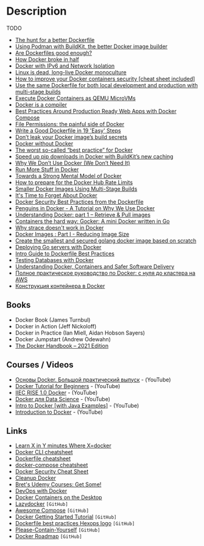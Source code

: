 # Description

TODO


- [The hunt for a better Dockerfile](https://matduggan.com/the-hunt-for-a-better-dockerfile/)
- [Using Podman with BuildKit, the better Docker image builder](https://pythonspeed.com/articles/podman-buildkit/)
- [Are Dockerfiles good enough?](https://matduggan.com/are-dockerfiles-good-enough/)
- [How Docker broke in half](https://www.infoworld.com/article/3632142/how-docker-broke-in-half.html)
- [Docker with IPv6 and Network Isolation](https://battlepenguin.com/tech/docker-with-ipv6-and-network-isolation/)
- [Linux is dead, long-live Docker monoculture](https://antranigv.am/weblog_en/posts/2021-08-13-13-37/)
- [How to improve your Docker containers security [cheat sheet included]](https://blog.gitguardian.com/how-to-improve-your-docker-containers-security-cheat-sheet/)
- [Use the same Dockerfile for both local development and production with multi-stage builds](https://blog.atulr.com/docker-local-production-image/)
- [Execute Docker Containers as QEMU MicroVMs](https://mergeboard.com/blog/2-qemu-microvm-docker/)
- [Docker is a compiler](https://matt-rickard.com/docker-is-a-compiler/)
- [Best Practices Around Production Ready Web Apps with Docker Compose](https://nickjanetakis.com/blog/best-practices-around-production-ready-web-apps-with-docker-compose)
- [File Permissions: the painful side of Docker](https://blog.gougousis.net/file-permissions-the-painful-side-of-docker/)
- [Write a Good Dockerfile in 19 'Easy' Steps](https://jkutner.github.io/2021/04/26/write-good-dockerfile.html)
- [Don’t leak your Docker image’s build secrets](https://pythonspeed.com/articles/docker-build-secrets/)
- [Docker without Docker](https://fly.io/blog/docker-without-docker/)
- [The worst so-called “best practice” for Docker](https://pythonspeed.com/articles/security-updates-in-docker/)
- [Speed up pip downloads in Docker with BuildKit’s new caching](https://pythonspeed.com/articles/docker-cache-pip-downloads/)
- [Why We Don’t Use Docker (We Don’t Need It)](https://lobste.rs/s/dsk7m1/why_we_don_t_use_docker_we_don_t_need_it)
- [Run More Stuff in Docker](https://jonathan.bergknoff.com/journal/run-more-stuff-in-docker/)
- [Towards a Strong Mental Model of Docker](https://blog.andrewray.me/towards-a-strong-mental-model-of-docker/)
- [How to prepare for the Docker Hub Rate Limits](https://inlets.dev/blog/2020/10/29/preparing-docker-hub-rate-limits.html)
- [Smaller Docker Images Using Multi-Stage Builds](https://codesalad.dev/blog/smaller-docker-images-using-multi-stage-builds-8)
- [It's Time to Forget About Docker](https://martinheinz.dev/blog/35)
- [Docker Security Best Practices from the Dockerfile](https://cloudberry.engineering/article/dockerfile-security-best-practices/)
- [Penguins in Docker - A Tutorial on Why We Use Docker](https://www.ezzeddinabdullah.com/posts/penguins-in-docker-a-tutorial-on-why-we-use-docker)
- [Understanding Docker: part 1 – Retrieve & Pull images](https://dev.to/aurelievache/understanding-docker-part-1-retrieve-pull-images-3ccn)
- [Containers the hard way: Gocker: A mini Docker written in Go](https://unixism.net/2020/06/containers-the-hard-way-gocker-a-mini-docker-written-in-go/)
- [Why strace doesn't work in Docker](https://jvns.ca/blog/2020/04/29/why-strace-doesnt-work-in-docker/)
- [Docker Images : Part I - Reducing Image Size](https://www.ardanlabs.com/blog/2020/02/docker-images-part1-reducing-image-size.html)
- [Create the smallest and secured golang docker image based on scratch](https://chemidy.medium.com/create-the-smallest-and-secured-golang-docker-image-based-on-scratch-4752223b7324)
- [Deploying Go servers with Docker](https://go.dev/blog/docker)
- [Intro Guide to Dockerfile Best Practices](https://www.docker.com/blog/intro-guide-to-dockerfile-best-practices/)
- [Testing Databases with Docker](https://ericchiang.github.io/post/testing-dbs-with-docker/)
- [Understanding Docker, Containers and Safer Software Delivery](https://www.sitepoint.com/docker-containers-software-delivery/)
- [Полное практическое руководство по Docker: с нуля до кластера на AWS](https://habr.com/ru/post/310460/)
- [Конструкция контейнера в Docker](https://nuancesprog.ru/p/14698/)


## Books

- Docker Book (James Turnbul)
- Docker in Action (Jeff Nickoloff)
- Docker in Practice (Ian Miell, Aidan Hobson Sayers)
- Docker Jumpstart (Andrew Odewahn)
- [The Docker Handbook – 2021 Edition](https://www.freecodecamp.org/news/the-docker-handbook/)


## Courses / Videos

- [Основы Docker. Большой практический выпуск](https://youtu.be/QF4ZF857m44) - (YouTube)
- [Docker Tutorial for Beginners](https://www.youtube.com/watch?v=fqMOX6JJhGo) - (YouTube)
- [IIEC RISE 1.0 Docker](https://www.youtube.com/playlist?list=PLAi9X1uG6jZ30QGz7FZ55A27jPeY8EwkE) - (YouTube)
- [Docker для Data Science](https://youtube.com/playlist?list=PLQJ7ptkRY-xbR0ka2TUxJkXna40XWu92m) - (YouTube)
- [Intro to Docker [with Java Examples]](https://youtu.be/FzwIs2jMESM) - (YouTube)
- [Introduction to Docker](https://youtu.be/Q5POuMHxW-0) - (YouTube)


## Links

- [Learn X in Y minutes Where X=docker](https://learnxinyminutes.com/docs/docker/)
- [Docker CLI cheatsheet](https://devhints.io/docker)
- [Dockerfile cheatsheet](https://devhints.io/dockerfile)
- [docker-compose cheatsheet](https://devhints.io/docker-compose)
- [Docker Security Cheat Sheet](https://cheatsheetseries.owasp.org/cheatsheets/Docker_Security_Cheat_Sheet.html)
- [Cleanup Docker](https://hanami.run/blog/posts/cleanup-docker/)
- [Bret's Udemy Courses: Get Some!](https://www.bretfisher.com/courses/)
- [DevOps with Docker](https://devopswithdocker.com/)
- [Docker Containers on the Desktop](https://blog.jessfraz.com/post/docker-containers-on-the-desktop/)
- [Lazydocker](https://github.com/jesseduffield/lazydocker) `[GitHub]`
- [Awesome Compose](https://github.com/docker/awesome-compose) `[GitHub]`
- [Docker Getting Started Tutorial](https://github.com/docker/getting-started) `[GitHub]`
- [Dockerfile best practices Hexops logo](https://github.com/hexops/dockerfile) `[GitHub]`
- [Please-Contain-Yourself](https://github.com/dylanlrrb/Please-Contain-Yourself) `[GitHub]`
- [Docker Roadmap](https://github.com/docker/roadmap) `[GitHub]`
